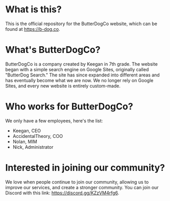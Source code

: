# What is this?
This is the official repository for the ButterDogCo website, which can be found at https://b-dog.co.

# What's ButterDogCo?
ButterDogCo is a company created by Keegan in 7th grade. The website began with a simple search engine on Google Sites, originally called "ButterDog Search." The site has since expanded into different areas and has eventually become what we are now. We no longer rely on Google Sites, and every new website is entirely custom-made.

# Who works for ButterDogCo?
We only have a few employees, here's the list:
- Keegan, CEO
- AccidentalTheory, COO
- Nolan, MIM
- Nick, Administrator

# Interested in joining our community?
We love when people continue to join our community, allowing us to improve our services, and create a stronger community. You can join our Discord with this link: https://discord.gg/KZzVM4rfg6.
